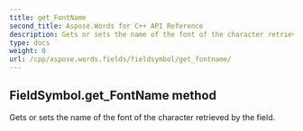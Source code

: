 ```yaml
---
title: get_FontName
second_title: Aspose.Words for C++ API Reference
description: Gets or sets the name of the font of the character retrieved by the field. 
type: docs
weight: 0
url: /cpp/aspose.words.fields/fieldsymbol/get_fontname/
---
```

## FieldSymbol.get_FontName method


Gets or sets the name of the font of the character retrieved by the field.

